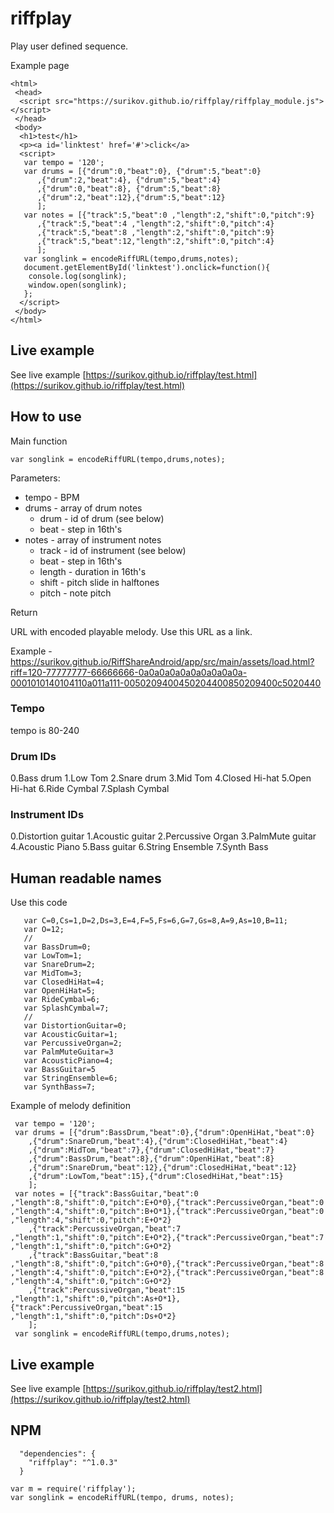 # riffplay

Play user defined sequence.

Example page

```
<html>
 <head>
  <script src="https://surikov.github.io/riffplay/riffplay_module.js"></script>
 </head>
 <body>
  <h1>test</h1>
  <p><a id='linktest' href='#'>click</a>
  <script>
   var tempo = '120';
   var drums = [{"drum":0,"beat":0}, {"drum":5,"beat":0}
      ,{"drum":2,"beat":4}, {"drum":5,"beat":4}
      ,{"drum":0,"beat":8}, {"drum":5,"beat":8}
      ,{"drum":2,"beat":12},{"drum":5,"beat":12}
      ];
   var notes = [{"track":5,"beat":0 ,"length":2,"shift":0,"pitch":9}
      ,{"track":5,"beat":4 ,"length":2,"shift":0,"pitch":4}
      ,{"track":5,"beat":8 ,"length":2,"shift":0,"pitch":9}
      ,{"track":5,"beat":12,"length":2,"shift":0,"pitch":4}
      ];
   var songlink = encodeRiffURL(tempo,drums,notes);
   document.getElementById('linktest').onclick=function(){
    console.log(songlink);
    window.open(songlink);
   };
  </script>
 </body>
</html>
```

## Live example

See live example [https://surikov.github.io/riffplay/test.html](https://surikov.github.io/riffplay/test.html)

## How to use

Main function

```
var songlink = encodeRiffURL(tempo,drums,notes);
```

Parameters:

- tempo - BPM
- drums - array of drum notes
  - drum - id of drum (see below)
  - beat - step in 16th's
- notes - array of instrument notes
  - track - id of instrument (see below)
  - beat - step in 16th's
  - length - duration in 16th's
  - shift - pitch slide in halftones
  - pitch - note pitch
  
Return

URL with encoded playable melody. Use this URL as a link.

Example - https://surikov.github.io/RiffShareAndroid/app/src/main/assets/load.html?riff=120-77777777-66666666-0a0a0a0a0a0a0a0a0a0a-0001010140104110a011a111-0050209400450204400850209400c5020440

### Tempo

tempo is 80-240

### Drum IDs

   0.Bass drum
   1.Low Tom
   2.Snare drum
   3.Mid Tom
   4.Closed Hi-hat
   5.Open Hi-hat
   6.Ride Cymbal
   7.Splash Cymbal

### Instrument IDs

   0.Distortion guitar
   1.Acoustic guitar
   2.Percussive Organ
   3.PalmMute guitar
   4.Acoustic Piano
   5.Bass guitar
   6.String Ensemble
   7.Synth Bass

## Human readable names

Use this code

```
   var C=0,Cs=1,D=2,Ds=3,E=4,F=5,Fs=6,G=7,Gs=8,A=9,As=10,B=11;
   var O=12;
   //
   var BassDrum=0;
   var LowTom=1;
   var SnareDrum=2;
   var MidTom=3;
   var ClosedHiHat=4;
   var OpenHiHat=5;
   var RideCymbal=6;
   var SplashCymbal=7;
   //
   var DistortionGuitar=0;
   var AcousticGuitar=1;
   var PercussiveOrgan=2;
   var PalmMuteGuitar=3
   var AcousticPiano=4;
   var BassGuitar=5
   var StringEnsemble=6;
   var SynthBass=7;
```

Example of melody definition

```
 var tempo = '120';
 var drums = [{"drum":BassDrum,"beat":0},{"drum":OpenHiHat,"beat":0}
    ,{"drum":SnareDrum,"beat":4},{"drum":ClosedHiHat,"beat":4}
    ,{"drum":MidTom,"beat":7},{"drum":ClosedHiHat,"beat":7}
    ,{"drum":BassDrum,"beat":8},{"drum":OpenHiHat,"beat":8}
    ,{"drum":SnareDrum,"beat":12},{"drum":ClosedHiHat,"beat":12}
    ,{"drum":LowTom,"beat":15},{"drum":ClosedHiHat,"beat":15}
    ];
 var notes = [{"track":BassGuitar,"beat":0 ,"length":8,"shift":0,"pitch":E+O*0},{"track":PercussiveOrgan,"beat":0 ,"length":4,"shift":0,"pitch":B+O*1},{"track":PercussiveOrgan,"beat":0 ,"length":4,"shift":0,"pitch":E+O*2}
    ,{"track":PercussiveOrgan,"beat":7 ,"length":1,"shift":0,"pitch":E+O*2},{"track":PercussiveOrgan,"beat":7 ,"length":1,"shift":0,"pitch":G+O*2}
    ,{"track":BassGuitar,"beat":8 ,"length":8,"shift":0,"pitch":G+O*0},{"track":PercussiveOrgan,"beat":8 ,"length":4,"shift":0,"pitch":E+O*2},{"track":PercussiveOrgan,"beat":8 ,"length":4,"shift":0,"pitch":G+O*2}
    ,{"track":PercussiveOrgan,"beat":15 ,"length":1,"shift":0,"pitch":As+O*1},{"track":PercussiveOrgan,"beat":15 ,"length":1,"shift":0,"pitch":Ds+O*2}
    ];
 var songlink = encodeRiffURL(tempo,drums,notes);
```

## Live example

See live example [https://surikov.github.io/riffplay/test2.html](https://surikov.github.io/riffplay/test2.html)

## NPM

```
  "dependencies": {
    "riffplay": "^1.0.3"
  }
```

```
var m = require('riffplay');
var songlink = encodeRiffURL(tempo, drums, notes);
```


